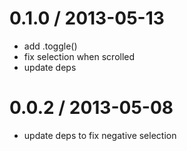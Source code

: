 
0.1.0 / 2013-05-13 
==================

  * add .toggle()
  * fix selection when scrolled
  * update deps

0.0.2 / 2013-05-08 
==================

  * update deps to fix negative selection
